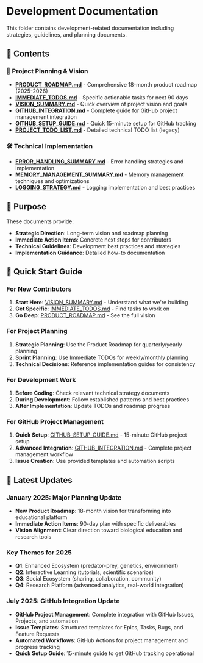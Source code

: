 # Development Documentation

This folder contains development-related documentation including strategies, guidelines, and planning documents.

## 📁 Contents

### **🚀 Project Planning & Vision**

- **[PRODUCT_ROADMAP.md](./PRODUCT_ROADMAP.md)** - Comprehensive 18-month product roadmap (2025-2026)
- **[IMMEDIATE_TODOS.md](./IMMEDIATE_TODOS.md)** - Specific actionable tasks for next 90 days
- **[VISION_SUMMARY.md](./VISION_SUMMARY.md)** - Quick overview of project vision and goals
- **[GITHUB_INTEGRATION.md](./GITHUB_INTEGRATION.md)** - Complete guide for GitHub project management integration
- **[GITHUB_SETUP_GUIDE.md](./GITHUB_SETUP_GUIDE.md)** - Quick 15-minute setup for GitHub tracking
- **[PROJECT_TODO_LIST.md](./PROJECT_TODO_LIST.md)** - Detailed technical TODO list (legacy)

### **🛠️ Technical Implementation**

- **[ERROR_HANDLING_SUMMARY.md](./ERROR_HANDLING_SUMMARY.md)** - Error handling strategies and implementation
- **[MEMORY_MANAGEMENT_SUMMARY.md](./MEMORY_MANAGEMENT_SUMMARY.md)** - Memory management techniques and optimizations
- **[LOGGING_STRATEGY.md](./LOGGING_STRATEGY.md)** - Logging implementation and best practices

## 🎯 Purpose

These documents provide:

- **Strategic Direction**: Long-term vision and roadmap planning
- **Immediate Action Items**: Concrete next steps for contributors
- **Technical Guidelines**: Development best practices and strategies
- **Implementation Guidance**: Detailed how-to documentation

## 📝 Quick Start Guide

### **For New Contributors**

1. **Start Here**: [VISION_SUMMARY.md](./VISION_SUMMARY.md) - Understand what we're building
2. **Get Specific**: [IMMEDIATE_TODOS.md](./IMMEDIATE_TODOS.md) - Find tasks to work on
3. **Go Deep**: [PRODUCT_ROADMAP.md](./PRODUCT_ROADMAP.md) - See the full vision

### **For Project Planning**

1. **Strategic Planning**: Use the Product Roadmap for quarterly/yearly planning
2. **Sprint Planning**: Use Immediate TODOs for weekly/monthly planning
3. **Technical Decisions**: Reference implementation guides for consistency

### **For Development Work**

1. **Before Coding**: Check relevant technical strategy documents
2. **During Development**: Follow established patterns and best practices
3. **After Implementation**: Update TODOs and roadmap progress

### **For GitHub Project Management**

1. **Quick Setup**: [GITHUB_SETUP_GUIDE.md](./GITHUB_SETUP_GUIDE.md) - 15-minute GitHub project setup
2. **Advanced Integration**: [GITHUB_INTEGRATION.md](./GITHUB_INTEGRATION.md) - Complete project management workflow
3. **Issue Creation**: Use provided templates and automation scripts

## 🌟 Latest Updates

### **January 2025: Major Planning Update**

- **New Product Roadmap**: 18-month vision for transforming into educational platform
- **Immediate Action Items**: 90-day plan with specific deliverables
- **Vision Alignment**: Clear direction toward biological education and research tools

### **Key Themes for 2025**

- **Q1**: Enhanced Ecosystem (predator-prey, genetics, environment)
- **Q2**: Interactive Learning (tutorials, scientific scenarios)
- **Q3**: Social Ecosystem (sharing, collaboration, community)
- **Q4**: Research Platform (advanced analytics, real-world integration)

### **July 2025: GitHub Integration Update**

- **GitHub Project Management**: Complete integration with GitHub Issues, Projects, and automation
- **Issue Templates**: Structured templates for Epics, Tasks, Bugs, and Feature Requests
- **Automated Workflows**: GitHub Actions for project management and progress tracking
- **Quick Setup Guide**: 15-minute guide to get GitHub tracking operational
